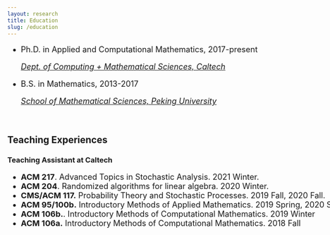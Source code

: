 ```yaml
---
layout: research
title: Education
slug: /education
---
```


<div id="header" style="width:900px;">
    <div id="centered" style="margin: 0 auto; width:870px;"></div>

<font size="+1">	
<ul>
  <li>Ph.D. in Applied and Computational Mathematics, 2017-present</li>
    <p><i> <a href="https://www.cms.caltech.edu">Dept. of Computing + Mathematical Sciences, Caltech  </a></i> </p>

  <li> B.S. in Mathematics, 2013-2017 </li>
  <p><i> <a href="http://english.math.pku.edu.cn">School of Mathematical Sciences, Peking University </a></i> </p>
<!--    <p><i> School of Mathematical Sciences, Peking University </i></p> -->
   
</ul>
</font>

</div>


<br />

<div id="header" style="width:900px;">
    <div id="centered" style="margin: 0 auto; width:870px;"></div>

<h2>Teaching Experiences</h2>
<h3>Teaching Assistant at Caltech </h3>
<font size="+1">	
 <ul> 	
 	 <li> <b> ACM 217</b>. Advanced Topics in Stochastic Analysis. 2021 Winter.  </li> 	
 	 <li> <b> ACM 204</b>. Randomized algorithms for linear algebra. 2020 Winter.  </li> 	 
 	<li> <b>CMS/ACM 117.</b> Probability Theory and Stochastic Processes. 2019 Fall, 2020 Fall.  </li> 	 	
 	<li> <b>ACM 95/100b.</b> Introductory Methods of Applied Mathematics. 2019 Spring, 2020 Spring </li> 	
 	<li> <b> ACM 106b.</b>. Introductory Methods of Computational Mathematics. 2019 Winter </li>
 	<li> <b> ACM 106a.</b> Introductory Methods of Computational Mathematics. 2018 Fall </li>
 </ul>
</font>
</div>
